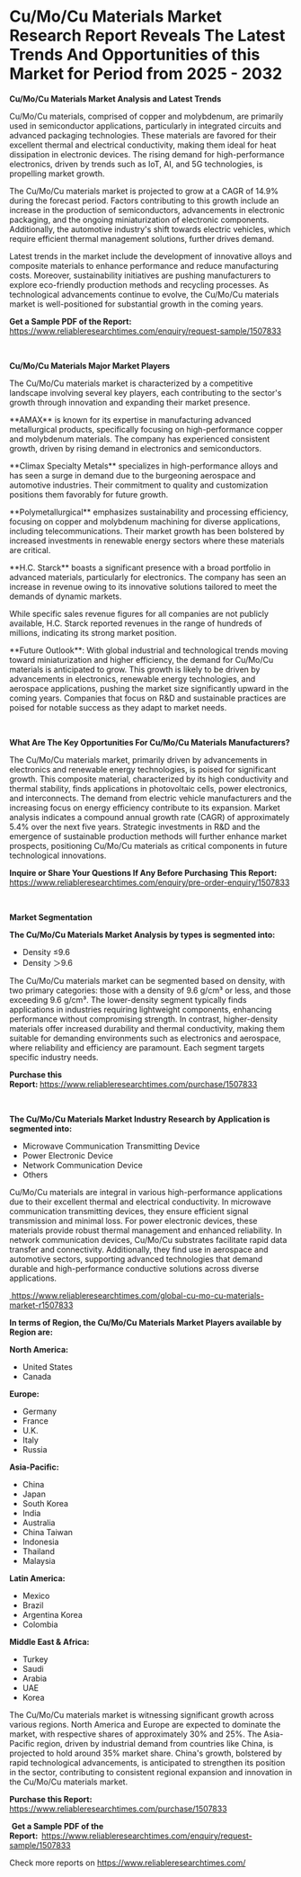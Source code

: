 <p><h1>Cu/Mo/Cu Materials Market Research Report Reveals The Latest Trends And Opportunities of this Market for Period from 2025 - 2032</h1></p><p><strong>Cu/Mo/Cu Materials Market Analysis and Latest Trends</strong></p>
<p><p>Cu/Mo/Cu materials, comprised of copper and molybdenum, are primarily used in semiconductor applications, particularly in integrated circuits and advanced packaging technologies. These materials are favored for their excellent thermal and electrical conductivity, making them ideal for heat dissipation in electronic devices. The rising demand for high-performance electronics, driven by trends such as IoT, AI, and 5G technologies, is propelling market growth.</p><p>The Cu/Mo/Cu materials market is projected to grow at a CAGR of 14.9% during the forecast period. Factors contributing to this growth include an increase in the production of semiconductors, advancements in electronic packaging, and the ongoing miniaturization of electronic components. Additionally, the automotive industry's shift towards electric vehicles, which require efficient thermal management solutions, further drives demand.</p><p>Latest trends in the market include the development of innovative alloys and composite materials to enhance performance and reduce manufacturing costs. Moreover, sustainability initiatives are pushing manufacturers to explore eco-friendly production methods and recycling processes. As technological advancements continue to evolve, the Cu/Mo/Cu materials market is well-positioned for substantial growth in the coming years.</p></p>
<p><strong>Get a Sample PDF of the Report:&nbsp;</strong> <a href="https://www.reliableresearchtimes.com/enquiry/request-sample/1507833?utm_campaign=3355&utm_medium=2&utm_source=Github&utm_content=ia&utm_term=02042025&utm_id=cumocu-materials">https://www.reliableresearchtimes.com/enquiry/request-sample/1507833</a></p>
<p>&nbsp;</p>
<p><strong>Cu/Mo/Cu Materials Major Market Players</strong></p>
<p><p>The Cu/Mo/Cu materials market is characterized by a competitive landscape involving several key players, each contributing to the sector's growth through innovation and expanding their market presence. </p><p>**AMAX** is known for its expertise in manufacturing advanced metallurgical products, specifically focusing on high-performance copper and molybdenum materials. The company has experienced consistent growth, driven by rising demand in electronics and semiconductors.</p><p>**Climax Specialty Metals** specializes in high-performance alloys and has seen a surge in demand due to the burgeoning aerospace and automotive industries. Their commitment to quality and customization positions them favorably for future growth.</p><p>**Polymetallurgical** emphasizes sustainability and processing efficiency, focusing on copper and molybdenum machining for diverse applications, including telecommunications. Their market growth has been bolstered by increased investments in renewable energy sectors where these materials are critical.</p><p>**H.C. Starck** boasts a significant presence with a broad portfolio in advanced materials, particularly for electronics. The company has seen an increase in revenue owing to its innovative solutions tailored to meet the demands of dynamic markets. </p><p>While specific sales revenue figures for all companies are not publicly available, H.C. Starck reported revenues in the range of hundreds of millions, indicating its strong market position. </p><p>**Future Outlook**: With global industrial and technological trends moving toward miniaturization and higher efficiency, the demand for Cu/Mo/Cu materials is anticipated to grow. This growth is likely to be driven by advancements in electronics, renewable energy technologies, and aerospace applications, pushing the market size significantly upward in the coming years. Companies that focus on R&D and sustainable practices are poised for notable success as they adapt to market needs.</p></p>
<p>&nbsp;</p>
<p><strong>What Are The Key Opportunities For Cu/Mo/Cu Materials Manufacturers?</strong></p>
<p><p>The Cu/Mo/Cu materials market, primarily driven by advancements in electronics and renewable energy technologies, is poised for significant growth. This composite material, characterized by its high conductivity and thermal stability, finds applications in photovoltaic cells, power electronics, and interconnects. The demand from electric vehicle manufacturers and the increasing focus on energy efficiency contribute to its expansion. Market analysis indicates a compound annual growth rate (CAGR) of approximately 5.4% over the next five years. Strategic investments in R&D and the emergence of sustainable production methods will further enhance market prospects, positioning Cu/Mo/Cu materials as critical components in future technological innovations.</p></p>
<p><strong>Inquire or Share Your Questions If Any Before Purchasing This Report:</strong> <a href="https://www.reliableresearchtimes.com/enquiry/pre-order-enquiry/1507833?utm_campaign=3355&utm_medium=2&utm_source=Github&utm_content=ia&utm_term=02042025&utm_id=cumocu-materials">https://www.reliableresearchtimes.com/enquiry/pre-order-enquiry/1507833</a></p>
<p>&nbsp;</p>
<p><strong>Market Segmentation</strong></p>
<p><strong>The Cu/Mo/Cu Materials Market Analysis by types is segmented into:</strong></p>
<p><ul><li>Density ≤9.6</li><li>Density ＞9.6</li></ul></p>
<p><p>The Cu/Mo/Cu materials market can be segmented based on density, with two primary categories: those with a density of 9.6 g/cm³ or less, and those exceeding 9.6 g/cm³. The lower-density segment typically finds applications in industries requiring lightweight components, enhancing performance without compromising strength. In contrast, higher-density materials offer increased durability and thermal conductivity, making them suitable for demanding environments such as electronics and aerospace, where reliability and efficiency are paramount. Each segment targets specific industry needs.</p></p>
<p><strong>Purchase this Report:&nbsp;</strong><a href="https://www.reliableresearchtimes.com/purchase/1507833?utm_campaign=3355&utm_medium=2&utm_source=Github&utm_content=ia&utm_term=02042025&utm_id=cumocu-materials">https://www.reliableresearchtimes.com/purchase/1507833</a></p>
<p>&nbsp;</p>
<p><strong>The Cu/Mo/Cu Materials Market Industry Research by Application is segmented into:</strong></p>
<p><ul><li>Microwave Communication Transmitting Device</li><li>Power Electronic Device</li><li>Network Communication Device</li><li>Others</li></ul></p>
<p><p>Cu/Mo/Cu materials are integral in various high-performance applications due to their excellent thermal and electrical conductivity. In microwave communication transmitting devices, they ensure efficient signal transmission and minimal loss. For power electronic devices, these materials provide robust thermal management and enhanced reliability. In network communication devices, Cu/Mo/Cu substrates facilitate rapid data transfer and connectivity. Additionally, they find use in aerospace and automotive sectors, supporting advanced technologies that demand durable and high-performance conductive solutions across diverse applications.</p></p>
<p><a href="https://www.reliableresearchtimes.com/global-cu-mo-cu-materials-market-r1507833?utm_campaign=3355&utm_medium=2&utm_source=Github&utm_content=ia&utm_term=02042025&utm_id=cumocu-materials">&nbsp;https://www.reliableresearchtimes.com/global-cu-mo-cu-materials-market-r1507833</a></p>
<p><strong>In terms of Region, the Cu/Mo/Cu Materials Market Players available by Region are:</strong></p>
<p>
    <p> <strong> North America: </strong>
        <ul>
            <li>United States</li>
            <li>Canada</li>
        </ul>
        </p> 
    <p> <strong> Europe: </strong>
        <ul>
            <li>Germany</li>
            <li>France</li>
            <li>U.K.</li>
            <li>Italy</li>
            <li>Russia</li>
        </ul>
        </p> 
    <p> <strong> Asia-Pacific: </strong>
        <ul>
            <li>China</li>
            <li>Japan</li>
            <li>South Korea</li>
            <li>India</li>
            <li>Australia</li>
            <li>China Taiwan</li>
            <li>Indonesia</li>
            <li>Thailand</li>
            <li>Malaysia</li>
        </ul>
        </p> 
    <p> <strong> Latin America: </strong>
        <ul>
            <li>Mexico</li>
            <li>Brazil</li>
            <li>Argentina Korea</li>
            <li>Colombia</li>
        </ul>
        </p> 
    <p> <strong> Middle East & Africa: </strong>
        <ul>
            <li>Turkey</li>
            <li>Saudi</li>
            <li>Arabia</li>
            <li>UAE</li>
            <li>Korea</li>
        </ul>
    </p>
    </p>
<p><p>The Cu/Mo/Cu materials market is witnessing significant growth across various regions. North America and Europe are expected to dominate the market, with respective shares of approximately 30% and 25%. The Asia-Pacific region, driven by industrial demand from countries like China, is projected to hold around 35% market share. China's growth, bolstered by rapid technological advancements, is anticipated to strengthen its position in the sector, contributing to consistent regional expansion and innovation in the Cu/Mo/Cu materials market.</p></p>
<p><strong>Purchase this Report: </strong><a href="https://www.reliableresearchtimes.com/purchase/1507833?utm_campaign=3355&utm_medium=2&utm_source=Github&utm_content=ia&utm_term=02042025&utm_id=cumocu-materials">https://www.reliableresearchtimes.com/purchase/1507833</a></p>
<p>&nbsp;<strong>Get a Sample PDF of the Report:&nbsp;&nbsp;</strong><a href="https://www.reliableresearchtimes.com/enquiry/request-sample/1507833?utm_campaign=3355&utm_medium=2&utm_source=Github&utm_content=ia&utm_term=02042025&utm_id=cumocu-materials">https://www.reliableresearchtimes.com/enquiry/request-sample/1507833</a></p>
<p><strong></strong></p>
<p>Check more reports on <a href="https://www.reliableresearchtimes.com/?utm_campaign=3355&utm_medium=2&utm_source=Github&utm_content=ia&utm_term=02042025&utm_id=cumocu-materials">https://www.reliableresearchtimes.com/</a></p>